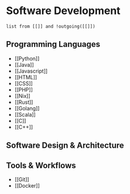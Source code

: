 # Software Development

```dataview
list from [[]] and !outgoing([[]])
```

## Programming Languages
- [[Python]]
- [[Java]]
- [[Javascript]]
- [[HTML]]
- [[CSS]]
- [[PHP]]
- [[Nix]]
- [[Rust]]
- [[Golang]]
- [[Scala]]
- [[C]]
- [[C++]]

## Software Design & Architecture

## Tools & Workflows
- [[Git]]
- [[Docker]]

